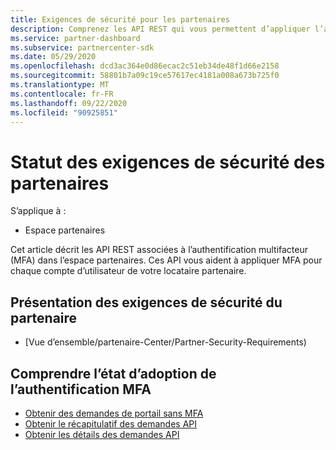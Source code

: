 ```yaml
---
title: Exigences de sécurité pour les partenaires
description: Comprenez les API REST qui vous permettent d’appliquer l’authentification multifacteur pour votre locataire partenaire.
ms.service: partner-dashboard
ms.subservice: partnercenter-sdk
ms.date: 05/29/2020
ms.openlocfilehash: dcd3ac364e0d86ecac2c51eb34de48f1d66e2158
ms.sourcegitcommit: 58801b7a09c19ce57617ec4181a008a673b725f0
ms.translationtype: MT
ms.contentlocale: fr-FR
ms.lasthandoff: 09/22/2020
ms.locfileid: "90925851"
---
```

# <a name="partner-security-requirements-status"></a>Statut des exigences de sécurité des partenaires

S’applique à :

- Espace partenaires

Cet article décrit les API REST associées à l’authentification multifacteur (MFA) dans l’espace partenaires. Ces API vous aident à appliquer MFA pour chaque compte d’utilisateur de votre locataire partenaire. 

## <a name="partner-security-requirements-overview"></a>Présentation des exigences de sécurité du partenaire

- [Vue d’ensemble/partenaire-Center/Partner-Security-Requirements)

## <a name="understand-mfa-adoption-status"></a>Comprendre l’état d’adoption de l’authentification MFA

- [Obtenir des demandes de portail sans MFA](get-portal-requests-without-mfa.md)
- [Obtenir le récapitulatif des demandes API](get-api-request-summary.md)
- [Obtenir les détails des demandes API](get-api-request-details.md)
